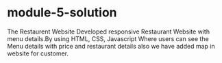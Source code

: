 # module-5-solution


The Restaurent Website
Developed responsive Restaurant Website with menu details.By using HTML, CSS, Javascript
Where users can see the Menu details with price and restaurant details also we have added map in website for customer.
